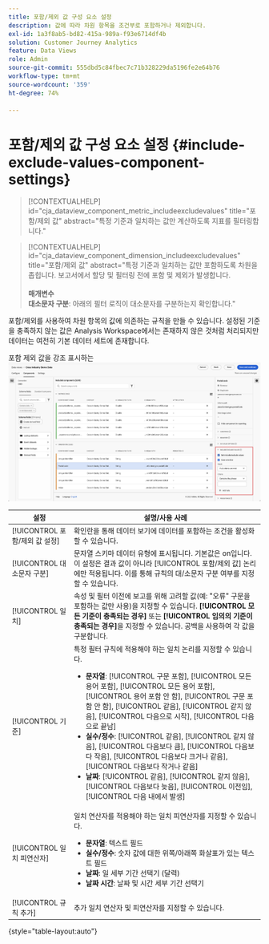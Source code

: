 ```yaml
---
title: 포함/제외 값 구성 요소 설정
description: 값에 따라 차원 항목을 조건부로 포함하거나 제외합니다.
exl-id: 1a3f8ab5-bd82-415a-989a-f93e6714df4b
solution: Customer Journey Analytics
feature: Data Views
role: Admin
source-git-commit: 555dbd5c84fbec7c71b328229da5196fe2e64b76
workflow-type: tm+mt
source-wordcount: '359'
ht-degree: 74%

---
```


# 포함/제외 값 구성 요소 설정 {#include-exclude-values-component-settings}

<!-- markdownlint-disable MD034 -->

>[!CONTEXTUALHELP]
>id="cja_dataview_component_metric_includeexcludevalues"
>title="포함/제외 값"
>abstract="특정 기준과 일치하는 값만 계산하도록 지표를 필터링합니다."

<!-- markdownlint-enable MD034 -->

<!-- markdownlint-disable MD034 -->

>[!CONTEXTUALHELP]
>id="cja_dataview_component_dimension_includeexcludevalues"
>title="포함/제외 값"
>abstract="특정 기준과 일치하는 값만 포함하도록 차원을 좁힙니다. 보고서에서 할당 및 필터링 전에 포함 및 제외가 발생합니다.<br/><br/>**매개변수&#x200B;**<br/>**대소문자 구분**: 아래의 필터 로직이 대소문자를 구분하는지 확인합니다."

<!-- markdownlint-enable MD034 -->

포함/제외를 사용하여 차원 항목의 값에 의존하는 규칙을 만들 수 있습니다. 설정된 기준을 충족하지 않는 값은 Analysis Workspace에서는 존재하지 않은 것처럼 처리되지만 데이터는 여전히 기본 데이터 세트에 존재합니다.

포함 제외 값을 강조 표시하는 ![데이터 보기 창](../assets/include-exclude.png)

| 설정 | 설명/사용 사례 |
| --- | --- |
| [!UICONTROL 포함/제외 값 설정] | 확인란을 통해 데이터 보기에 데이터를 포함하는 조건을 활성화할 수 있습니다. |
| [!UICONTROL 대소문자 구분] | 문자열 스키마 데이터 유형에 표시됩니다. 기본값은 on입니다. 이 설정은 결과 값이 아니라 [!UICONTROL 포함/제외 값] 논리에만 적용됩니다. 이를 통해 규칙의 대/소문자 구분 여부를 지정할 수 있습니다. |
| [!UICONTROL 일치] | 속성 및 필터 이전에 보고를 위해 고려할 값(예: &quot;오류&quot; 구문을 포함하는 값만 사용)을 지정할 수 있습니다. **[!UICONTROL 모든 기준이 충족되는 경우]** 또는 **[!UICONTROL 임의의 기준이 충족되는 경우]**&#x200B;을 지정할 수 있습니다. 공백을 사용하여 각 값을 구분합니다. |
| [!UICONTROL 기준] | 특정 필터 규칙에 적용해야 하는 일치 논리를 지정할 수 있습니다.<ul><li>**문자열**: [!UICONTROL 구문 포함], [!UICONTROL 모든 용어 포함], [!UICONTROL 모든 용어 포함], [!UICONTROL 용어 포함 안 함], [!UICONTROL 구문 포함 안 함], [!UICONTROL 같음], [!UICONTROL 같지 않음], [!UICONTROL 다음으로 시작], [!UICONTROL 다음으로 끝남]</li><li>**실수/정수**: [!UICONTROL 같음], [!UICONTROL 같지 않음], [!UICONTROL 다음보다 큼], [!UICONTROL 다음보다 작음], [!UICONTROL 다음보다 크거나 같음], [!UICONTROL 다음보다 작거나 같음]</li><li>**날짜**: [!UICONTROL 같음], [!UICONTROL 같지 않음], [!UICONTROL 다음보다 늦음], [!UICONTROL 이전임], [!UICONTROL 다음 내에서 발생]</li></ul> |
| [!UICONTROL 일치 피연산자] | 일치 연산자를 적용해야 하는 일치 피연산자를 지정할 수 있습니다.<ul><li>**문자열**: 텍스트 필드</li><li>**실수/정수**: 숫자 값에 대한 위쪽/아래쪽 화살표가 있는 텍스트 필드</li><li>**날짜**: 일 세부 기간 선택기 (달력)</li><li>**날짜 시간**: 날짜 및 시간 세부 기간 선택기</li></ul> |
| [!UICONTROL 규칙 추가] | 추가 일치 연산자 및 피연산자를 지정할 수 있습니다. |

{style="table-layout:auto"}
